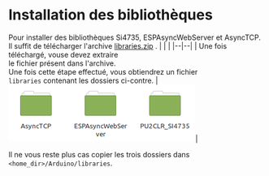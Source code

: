 # Installation des bibliothèques
 
 Pour installer des bibliothèques Si4735, ESPAsyncWebServer et AsyncTCP. Il suffit de télécharger l'archive [libraries.zip](https://github.com/BenjaminNeveu/ESP32_Si4735_Control_by_WiFi/raw/master/libraries/libraries.zip) .
|  |  |
|--|--|
| Une fois téléchargé, vouse devez extraire<br> le fichier présent dans l'archive.<br> Une fois cette étape effectué, vous obtiendrez un fichier<br>  ``libraries`` contenant les dossiers ci-contre. |![](../../img/image_readme/fichier_libraries.png)|

Il ne vous reste plus cas copier les trois dossiers dans ``<home_dir>/Arduino/libraries``.